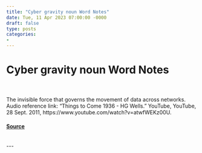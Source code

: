 ```yaml
---
title: "Cyber gravity noun Word Notes"
date: Tue, 11 Apr 2023 07:00:00 -0000
draft: false
type: posts
categories: 
- 
---
```

# Cyber gravity noun Word Notes

<br/>

<br/>
The invisible force that governs the movement of data across networks. Audio reference link: “Things to Come 1936 - HG Wells.” YouTube, YouTube, 28 Sept. 2011, https://www.youtube.com/watch?v=atwfWEKz00U.

#### [Source](https://thecyberwire.com/podcasts/word-notes/142/notes)

<br/>
---
